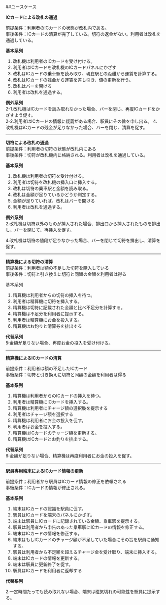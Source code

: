 ##ユースケース

**ICカードによる改札の通過**

前提条件：利用者のICカードの状態が改札内である。<br>
事後条件：ICカードの清算が完了している。切符の返金がない。利用者は改札を通過している。

 **基本系列<br>**
1. 改札機は利用者のICカードを受け付ける。 <br>
2. 利用者はICカードを改札機のICカードパネルにかざす<br>
3. 改札はICカードの乗車駅を読み取り、現在駅との距離から運賃を計算する。<br>
4. 改札はICカードの残金から運賃を差し引き、値の更新を行う。<br>
5. 改札はバーを開ける<br>
6. 利用者は改札を通過する。<br>

**例外系列<br>**
2-1.改札機はICカードを読み取れなかった場合、バーを閉じ、再度ICカードをかざすよう促す。<br>
2-2.利用者はICカードの情報に疑義がある場合、駅員にその旨を申し出る。
4.改札機はiCカードの残金が足りなかった場合、バーを閉じ、清算を促す。

--------------------
**切符による改札の通過**<br>
前提条件：利用者の切符の状態が改札内にある<br>
事後条件：切符が改札機内に格納される。利用者は改札を通過している。

**基本系列**<br>
1. 改札機は利用者の切符を受け付ける。
2. 利用者は切符を改札機の挿入口に挿入する。
3. 改札は切符の乗車駅と金額を読み取る。
4. 改札は金額が足りているかどうか判定する。
5. 金額が足りていれば、改札はバーを開ける
6. 利用者は改札を通過する。

**例外系列**<br>
2.改札機は切符以外のものが挿入された場合、排出口から挿入されたものを排出し、バーを閉じて、再挿入を促す。<br>

4.改札機は切符の値段が足りなかった場合、バーを閉じて切符を排出し、清算を促す。

--------------------
**精算機による切符の清算**<br>
前提条件：利用者は額の不足した切符を購入している<br>
事後条件：切符と引き換えに切符と同額の金額を利用者は得る

基本系列
1. 精算機は利用者からの切符の挿入を待つ。
2. 利用者は精算機に切符を挿入する。
3. 精算機は切符に記載された金額と比べ不足分を計算する。
4. 精算機は不足分を利用者に提示する。
5. 利用者は精算機にお金を投入する。
6. 精算機はお釣りと清算券を排出する

**代替系列**<br>
5:金額が足りない場合、再度お金の投入を受け付ける。

--------------------
**精算機によるICカードの清算**

前提条件：利用者は額の不足したICカード<br>
事後条件：切符と引き換えに切符と同額の金額を利用者は得る

**基本系列**

1. 精算機は利用者からのICカードの挿入を待つ。
2. 利用者は精算機にICカードを挿入する。
3. 精算機は利用者にチャージ額の選択肢を提示する
4. 利用者はチャージ額を選択する
5. 精算機は利用者にお金の投入を促す。
6. 利用者はお金を投入する。
7. 精算機はICカードのチャージ額を更新する。
8. 精算機はICカードとお釣りを排出する。

**代替系列**<br>
6:金額が足りない場合、精算機は再度利用者にお金の投入を促す。

-------------------
**駅員専用端末によるICカード情報の更新**

前提条件；利用者から駅員はICカード情報の修正を依頼される<br>
事後条件：ICカードの情報が修正される。

**基本系列**

1. 端末はICカードの認識を駅員に促す。
2. 駅員はICカードを端末のパネルにかざす。
3. 端末は駅員にICカードに記録されている金額、乗車駅を提示する。
4. 駅員は利用者から申告のあった乗車駅にICカードの情報を修正する。
5. 端末はICカードの情報を修正する。
6. 端末はもしICカードのチャージ額が不足していた場合にその旨を駅員に通知する。
6. 駅員は利用者から不足額を超えるチャージ金を受け取り、端末に挿入する。
7. 端末はICカードの情報を更新する。
8. 端末は駅員に更新終了を促す。
9. 駅員はICカードを利用者に返却する

**代替系列**

2.一定時間たっても読み取れない場合、端末は磁気切れの可能性を駅員に提示する。
